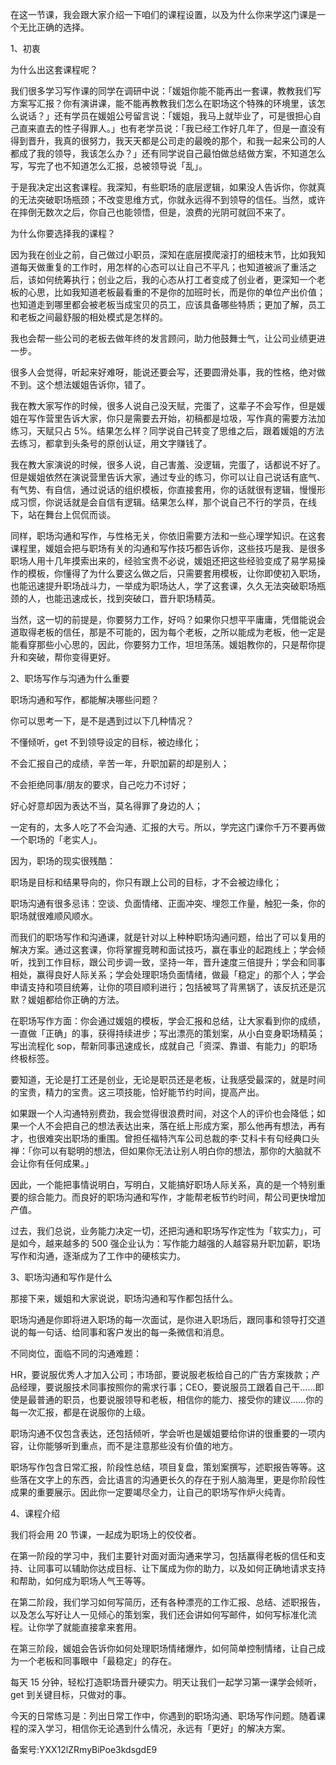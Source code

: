 在这一节课，我会跟大家介绍一下咱们的课程设置，以及为什么你来学这门课是一个无比正确的选择。

1、初衷

为什么出这套课程呢？

我们很多学习写作课的同学在调研中说：「媛姐你能不能再出一套课，教教我们写方案写汇报？你有演讲课，能不能再教教我们怎么在职场这个特殊的环境里，该怎么说话？」还有学员在媛姐公号留言说：「媛姐，我马上就毕业了，可是很担心自己直来直去的性子得罪人。」也有老学员说：「我已经工作好几年了，但是一直没有得到晋升，我真的很努力，我天天都是公司走的最晚的那个，和我一起来公司的人都成了我的领导，我该怎么办？」还有同学说自己最怕做总结做方案，不知道怎么写，写完了也不知道怎么汇报，总被领导说「乱」。

于是我决定出这套课程。我深知，有些职场的底层逻辑，如果没人告诉你，你就真的无法突破职场瓶颈；不改变思维方式，你就永远得不到领导的信任。当然，或许在摔倒无数次之后，你自己也能领悟，但是，浪费的光阴可就回不来了。

为什么你要选择我的课程？

因为我在创业之前，自己做过小职员，深知在底层摸爬滚打的细枝末节，比如我知道每天做重复的工作时，用怎样的心态可以让自己不平凡；也知道被派了重活之后，该如何统筹执行；创业之后，我的心态从打工者变成了创业者，更深知一个老板的心思，比如我知道老板最看重的不是你的加班时长，而是你的单位产出价值；也知道走到哪里都会被老板当成宝贝的员工，应该具备哪些特质；更加了解，员工和老板之间最舒服的相处模式是怎样的。

我也会帮一些公司的老板去做年终的发言顾问，助力他鼓舞士气，让公司业绩更进一步。

很多人会觉得，听起来好难呀，能说还要会写，还要圆滑处事，我的性格，绝对做不到。这个想法媛姐告诉你，错了。

我在教大家写作的时候，很多人说自己没天赋，完蛋了，这辈子不会写作，但是媛姐在写作营里告诉大家，你只是需要去开始，初稿都是垃圾，写作真的需要方法加练习，天赋只占 5\%。结果怎么样？同学说自己转变了思维之后，跟着媛姐的方法去练习，都拿到头条号的原创认证，用文字赚钱了。

我在教大家演说的时候，很多人说，自己害羞、没逻辑，完蛋了，话都说不好了。但是媛姐依然在演说营里告诉大家，通过专业的练习，你可以让自己说话有底气、有气势、有自信，通过说话的组织模板，你直接套用，你的话就很有逻辑，慢慢形成习惯，你说话就是会自信有逻辑。结果怎么样，那个说自己不行的学员，在线下，站在舞台上侃侃而谈。

同样，职场沟通和写作，与性格无关，你依旧需要方法和一些心理学知识。在这套课程里，媛姐会把与职场有关的沟通和写作技巧都告诉你，这些技巧是我、是很多职场人用十几年摸索出来的，经验宝贵不必说，媛姐还把这些经验变成了易学易操作的模板，你懂得了为什么要这么做之后，只需要套用模板，让你即使初入职场，也能迅速提升职场战斗力，一举成为职场达人，学了这套课，久久无法突破职场瓶颈的人，也能迅速成长，找到突破口，晋升职场精英。

当然，这一切的前提是，你要努力工作，好吗？如果你只想平平庸庸，凭借能说会道取得老板的信任，那是不可能的，因为每个老板，之所以能成为老板，他一定是能看穿那些小心思的，因此，你要努力工作，坦坦荡荡。媛姐教你的，只是帮你提升和突破，帮你变得更好。

2、职场写作与沟通为什么重要

职场沟通和写作，都能解决哪些问题？

你可以思考一下，是不是遇到过以下几种情况？

不懂倾听，get 不到领导设定的目标，被边缘化；

不会汇报自己的成绩，辛苦一年，升职加薪的却是别人；

不会拒绝同事/朋友的要求，自己吃力不讨好；

好心好意却因为表达不当，莫名得罪了身边的人；

一定有的，太多人吃了不会沟通、汇报的大亏。所以，学完这门课你千万不要再做一个职场的「老实人」。

因为，职场的现实很残酷：

职场是目标和结果导向的，你只有跟上公司的目标，才不会被边缘化；

职场沟通有很多忌讳：空谈、负面情绪、正面冲突、埋怨工作量，触犯一条，你的职场就很难顺风顺水。

而我们的职场写作和沟通课，就是针对以上种种职场沟通问题，给出了可以复用的解决方案。通过这套课，你将掌握竞聘和面试技巧，赢在事业的起跑线上；学会倾听，找到工作目标，跟公司步调一致，坚持一年，晋升速度三倍提升；学会和同事相处，赢得良好人际关系；学会处理职场负面情绪，做最「稳定」的那个人；学会申请支持和项目统筹，让你的项目顺利进行；包括被骂了背黑锅了，该反抗还是沉默？媛姐都给你正确的方法。

在职场写作方面：你会通过媛姐的模板，学会汇报和总结，让大家看到你的成绩，一直做「正确」的事，获得持续进步；写出漂亮的策划案，从小白变身职场精英；写出流程化 sop，帮新同事迅速成长，成就自己「资深、靠谱、有能力」的职场终极标签。

要知道，无论是打工还是创业，无论是职员还是老板，让我感受最深的，就是时间的宝贵，精力的宝贵。这三项技能，恰好能节约时间，提高产出。

如果跟一个人沟通特别费劲，我会觉得很浪费时间，对这个人的评价也会降低；如果一个人不会把自己的想法表达出来，落在纸上形成方案，那么他再有想法，再有才，也很难突出职场的重围。曾担任福特汽车公司总裁的李·艾科卡有句经典口头禅：「你可以有聪明的想法，但如果你无法让别人明白你的想法，那你的大脑就不会让你有任何成果。」

因此，一个能把事情说明白，写明白，又能搞好职场人际关系，真的是一个特别重要的综合能力。而良好的职场沟通和写作，才能帮老板节约时间，帮公司更快增加产值。

过去，我们总说，业务能力决定一切，还把沟通和职场写作定性为「软实力」，可是如今，越来越多的 500 强企业认为：写作能力越强的人越容易升职加薪，职场写作和沟通，逐渐成为了工作中的硬核实力。

3、职场沟通和写作是什么

那接下来，媛姐和大家说说，职场沟通和写作都包括什么。

职场沟通是你即将进入职场的每一次面试，是你进入职场后，跟同事和领导打交道说的每一句话、给同事和客户发出的每一条微信和消息。

不同岗位，面临不同的沟通难题：

HR，要说服优秀人才加入公司；市场部，要说服老板给自己的广告方案拨款；产品经理，要说服技术同事按照你的需求行事；CEO，要说服员工跟着自己干……即使是最普通的职员，也要说服领导和老板，相信你的能力、接受你的建议……你的每一次汇报，都是在说服你的上级。

职场沟通不仅包含表达，还包括倾听，学会听也是媛姐要给你讲的很重要的一项内容，让你能够听到重点，而不是注意那些没有价值的地方。

职场写作包含日常汇报，阶段性总结，项目复盘，策划案撰写，述职报告等等。这些落在文字上的东西，会比语言的沟通更长久的存在于别人脑海里，更是你阶段性成果的重要展示。因此你一定要竭尽全力，让自己的职场写作炉火纯青。

4、课程介绍

我们将会用 20 节课，一起成为职场上的佼佼者。

在第一阶段的学习中，我们主要针对面对面沟通来学习，包括赢得老板的信任和支持、让同事可以辅助你达成目标、让下属成为你的助力，以及如何正确地请求支持和帮助，如何成为职场人气王等等。

在第二阶段，我们学习如何写简历，还有各种漂亮的工作汇报、总结、述职报告，以及怎么写好让人一见倾心的策划案，我们还会讲如何写邮件，如何写标准化流程。让你学了就能直接拿来套用。

在第三阶段，媛姐会告诉你如何处理职场情绪爆炸，如何简单控制情绪，让自己成为一个老板和同事眼中「最稳定」的存在。

每天 15 分钟，轻松打造职场晋升硬实力。明天让我们一起学习第一课学会倾听，get 到关键目标，只做对的事。

今天的日常练习是：列出日常工作中，你遇到的职场沟通、职场写作问题。随着课程的深入学习，相信你无论遇到什么情况，永远有「更好」的解决方案。

备案号:YXX12lZRmyBiPoe3kdsgdE9